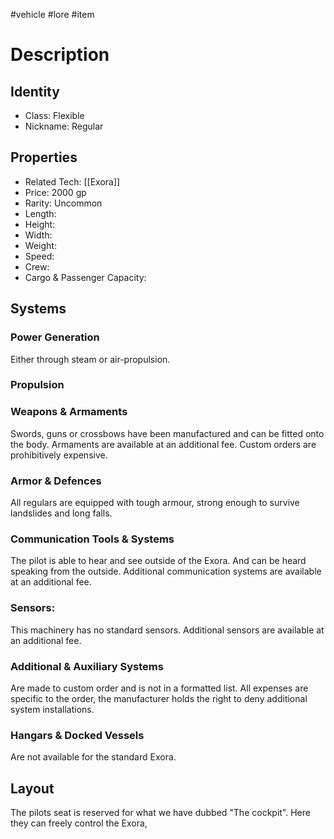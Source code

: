 #vehicle #lore #item
# Description

## Identity
- Class: Flexible
- Nickname: Regular

## Properties
- Related Tech: [[Exora]]
- Price: 2000 gp
- Rarity: Uncommon
- Length: 
- Height:
- Width:
- Weight:
- Speed: 
- Crew:
- Cargo & Passenger Capacity:

## Systems
### Power Generation
Either through steam or air-propulsion.
### Propulsion

### Weapons & Armaments
Swords, guns or crossbows have been manufactured and can be fitted onto the body. 
Armaments are available at an additional fee. Custom orders are prohibitively expensive.
### Armor & Defences
All regulars are equipped with tough armour, strong enough to survive landslides and long falls.
### Communication Tools & Systems
The pilot is able to hear and see outside of the Exora. And can be heard speaking from the outside.
Additional communication systems are available at an additional fee.
### Sensors:
This machinery has no standard sensors.
Additional sensors are available at an additional fee.
### Additional & Auxiliary Systems
Are made to custom order and is not in a formatted list. All expenses are specific to the order, the manufacturer holds the right to deny additional system installations.
### Hangars & Docked Vessels
Are not available for the standard Exora.
## Layout
The pilots seat is reserved for what we have dubbed "The cockpit". Here they can freely control the Exora,